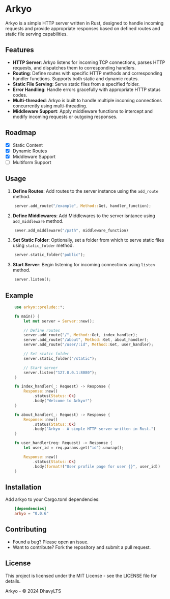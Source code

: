 # Arkyo

Arkyo is a simple HTTP server written in Rust, designed to handle incoming requests and provide appropriate responses based on defined routes and static file serving capabilities.

## Features

- **HTTP Server**: Arkyo listens for incoming TCP connections, parses HTTP requests, and dispatches them to corresponding handlers.
- **Routing**: Define routes with specific HTTP methods and corresponding handler functions. Supports both static and dynamic routes.
- **Static File Serving**: Serve static files from a specified folder.
- **Error Handling**: Handle errors gracefully with appropriate HTTP status codes.
- **Multi-threaded**: Arkyo is built to handle multiple incoming connections concurrently using multi-threading.
- **Middleware Support**: Apply middleware functions to intercept and modify incoming requests or outgoing responses.

## Roadmap
- [x] Static Content
- [x] Dynamic Routes
- [x] Middleware Support
- [ ] Multiform Support
## Usage

1. **Define Routes**: Add routes to the server instance using the `add_route` method.
```rust
    server.add_route("/example", Method::Get, handler_function);
```

2. **Define Middlewares**: Add Middlewares to the server isntance using `add_middleware` method.
```rust
    sever.add_middleware("/path", middleware_function)
```

3. **Set Static Folder**: Optionally, set a folder from which to serve static files using `static_folder` method.
```rust
    server.static_folder("public");
```

3. **Start Server**: Begin listening for incoming connections using `listen` method.
```rust
    server.listen();
```

## Example
```rust
    use arkyo::prelude::*;

    fn main() {
        let mut server = Server::new();

        // Define routes
        server.add_route("/", Method::Get, index_handler);
        server.add_route("/about", Method::Get, about_handler);
        server.add_route("/user/:id", Method::Get, user_handler);

        // Set static folder
        server.static_folder("/static");

        // Start server
        server.listen("127.0.0.1:8080");
    }

    fn index_handler(_: Request) -> Response {
        Response::new()
            .status(Status::Ok)
            .body("Welcome to Arkyo!")
    }

    fn about_handler(_: Request) -> Response {
        Response::new()
            .status(Status::Ok)
            .body("Arkyo - A simple HTTP server written in Rust.")
    }

    fn user_handler(req: Request) -> Response {
        let user_id = req.params.get("id").unwrap();

        Response::new()
            .status(Status::Ok)
            .body(format!("User profile page for user {}", user_id))
    }
```

## Installation
Add arkyo to your Cargo.toml dependencies:
```toml
    [dependencies]
    arkyo = "0.0.6"
```

## Contributing
- Found a bug? Please open an issue.
- Want to contribute? Fork the repository and submit a pull request.

## License
This project is licensed under the MIT License - see the LICENSE file for details.

Arkyo - © 2024 DhavyLTS
